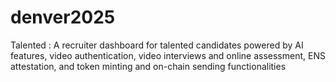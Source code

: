 # denver2025
Talented : A recruiter dashboard for talented candidates powered by AI features, video authentication, video interviews and online assessment, ENS attestation, and token minting and on-chain sending functionalities 
